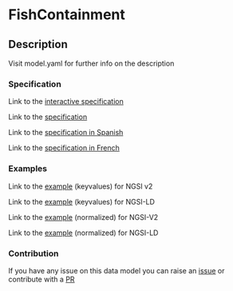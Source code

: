 # FishContainment

## Description 

Visit model.yaml for further info on the description
### Specification

Link to the [interactive specification](https://swagger.lab.fiware.org/?url=https://smart-data-models.github.io/dataModel.Aquaculture/FishContainment/swagger.yaml)

Link to the [specification](https://github.com/smart-data-models/dataModel.Aquaculture/blob/master/FishContainment/doc/spec.md)

Link to the [specification in Spanish](https://github.com/smart-data-models/dataModel.Aquaculture/blob/master/FishContainment/doc/spec_ES.md)

Link to the [specification in French](https://github.com/smart-data-models/dataModel.Aquaculture/blob/master/FishContainment/doc/spec_FR.md)
### Examples

Link to the [example](https://smart-data-models.github.io/dataModel.Aquaculture/FishContainment/examples/example.json) (keyvalues) for NGSI v2

Link to the [example](https://smart-data-models.github.io/dataModel.Aquaculture/FishContainment/examples/example.jsonld) (keyvalues) for NGSI-LD

Link to the [example](https://smart-data-models.github.io/dataModel.Aquaculture/FishContainment/examples/example-normalized.json) (normalized) for NGSI-V2

Link to the [example](https://smart-data-models.github.io/dataModel.Aquaculture/FishContainment/examples/example-normalized.jsonld) (normalized) for NGSI-LD
### Contribution

 If you have any issue on this data model you can raise an [issue](https://github.com/smart-data-models/dataModel.Aquaculture/issues)  or contribute with a [PR](https://github.com/smart-data-models/dataModel.Aquaculture/pulls)